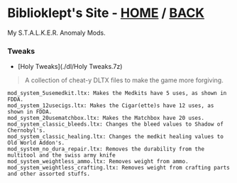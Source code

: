 # Biblioklept's Site - [HOME](https://biblioklept.github.io/) / [BACK](https://biblioklept.github.io/mods)
My S.T.A.L.K.E.R. Anomaly Mods.

### Tweaks

- [Holy Tweaks](./dl/Holy Tweaks.7z) 
> A collection of cheat-y DLTX files to make the game more forgiving.
```
mod_system_5usemedkit.ltx: Makes the Medkits have 5 uses, as shown in FDDA.
mod_system_12usecigs.ltx: Makes the Cigar(ette)s have 12 uses, as shown in FDDA.
mod_system_20usematchbox.ltx: Makes the Matchbox have 20 uses.
mod_system_classic_bleeds.ltx: Changes the bleed values to Shadow of Chernobyl's.
mod_system_classic_healing.ltx: Changes the medkit healing values to Old World Addon's.
mod_system_no_dura_repair.ltx: Removes the durability from the multitool and the swiss army knife
mod_system_weightless_ammo.ltx: Removes weight from ammo.
mod_system_weightless_crafting.ltx: Removes weight from crafting parts and other assorted stuffs.
```